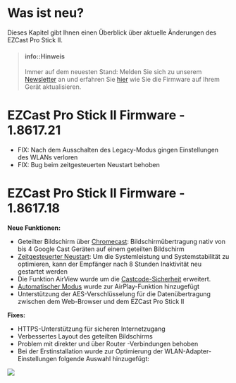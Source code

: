 # Was ist neu?

Dieses Kapitel gibt Ihnen einen Überblick über aktuelle Änderungen des EZCast Pro Stick II.

> #### info::Hinweis
>
> Immer auf dem neuesten Stand: Melden Sie sich zu unserem [Newsletter](https://www.stueber.de/newsletter.php) an und erfahren Sie [hier](firmware-upgrade.md) wie Sie die Firmware auf Ihrem Gerät aktualisieren.

# EZCast Pro Stick II Firmware - 1.8617.21

* FIX: Nach dem Ausschalten des Legacy-Modus gingen Einstellungen des WLANs verloren
* FIX: Bug beim zeitgesteuerten Neustart behoben

# EZCast Pro Stick II Firmware - 1.8617.18

**Neue Funktionen:**
* Geteilter Bildschirm über [Chromecast](chromecast.md): Bildschirmübertragung nativ von bis 4 Google Cast Geräten auf einem geteilten Bildschirm
* [Zeitgesteuerter Neustart](adv.settings.md#timedrestart): Um die Systemleistung und Systemstabilität zu optimieren, kann der Empfänger nach 8 Stunden Inaktivität neu gestartet werden
* Die Funktion AirView wurde um die [Castcode-Sicherheit](adv.settings.md#Castcode-Kontrolle) erweitert.
* [Automatischer Modus](adv.settings.md#AirPlayMode) wurde zur AirPlay-Funktion hinzugefügt
* Unterstützung der AES-Verschlüsselung für die Datenübertragung zwischen dem Web-Browser und dem EZCast Pro Stick II

**Fixes:**
* HTTPS-Unterstützung für sicheren Internetzugang
* Verbessertes Layout des geteilten Bildschirms
* Problem mit direkter und über Router -Verbindungen behoben
* Bei der Erstinstallation wurde zur Optimierung der WLAN-Adapter-Einstellungen folgende Auswahl hinzugefügt:

![](/images/wifi.land.selection.png)

